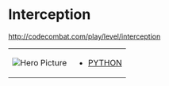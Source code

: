 # Interception 

http://codecombat.com/play/level/interception
<table>
<tr>
<td>

![Hero Picture](hero.png?raw=true "Hero Picture")

</td>
<td>
<ul>
<li>

[PYTHON](Interception.py)

</li>
</td>
</tr>
<table>